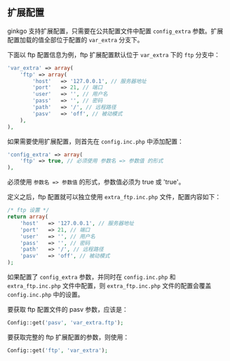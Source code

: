 ## 扩展配置

ginkgo 支持扩展配置，只需要在公共配置文件中配置 `config_extra` 参数。扩展配置加载的值全部位于配置的 `var_extra` 分支下。

下面以 ftp 配置信息为例，ftp 扩展配置默认位于 `var_extra` 下的 `ftp` 分支中：

``` php
'var_extra' => array(
    'ftp' => array(
        'host'   => '127.0.0.1', // 服务器地址
        'port'   => 21, // 端口
        'user'   => '', // 用户名
        'pass'   => '', // 密码
        'path'   => '/', // 远程路径
        'pasv'   => 'off', // 被动模式
    ),
),
```

如果需要使用扩展配置，则首先在 `config.inc.php` 中添加配置：

``` php
'config_extra' => array(
    'ftp' => true, // 必须使用 参数名 => 参数值 的形式
),
```

必须使用 `参数名 => 参数值` 的形式，参数值必须为 true 或 'true'。

定义之后，ftp 配置就可以独立使用 `extra_ftp.inc.php` 文件，配置内容如下：

``` php
/* ftp 设置 */
return array(
    'host'   => '127.0.0.1', // 服务器地址
    'port'   => 21, // 端口
    'user'   => '', // 用户名
    'pass'   => '', // 密码
    'path'   => '/', // 远程路径
    'pasv'   => 'off', // 被动模式
);
```

如果配置了 `config_extra` 参数，并同时在 `config.inc.php` 和 `extra_ftp.inc.php` 文件中配置，则 `extra_ftp.inc.php` 文件的配置会覆盖 `config.inc.php` 中的设置。

要获取 ftp 配置文件的 pasv 参数，应该是：

``` php
Config::get('pasv', 'var_extra.ftp');
```

要获取完整的 ftp 扩展配置的参数，则使用：

``` php
Config::get('ftp', 'var_extra');
```